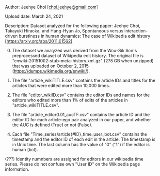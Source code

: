 Author: Jeehye Choi [choi.jeehye@gmail.com]

Upload date: March 24, 2021

Description: Dataset analyzed for the following paper: Jeehye Choi, Takayuki Hiraoka, and Hang-Hyun Jo, Spontaneous versus interaction-driven burstiness in human dynamics: The case of Wikipedia edit history [https://arxiv.org/abs/2011.01562] 


0. The dataset we analyzed was derived from the Woo-Sik Son's preprocessed dataset of Wikipedia edit history. The original file is "enwiki-20151002-stub-meta-history.xml.gz" (278 GB when unzipped) that was uploaded on October 2, 2015 (https://dumps.wikimedia.org/enwiki/).

1. The file "article_wikiTITLE.csv" contains the article IDs and titles for the articles that were edited more than 10,000 times.

2. The file "editor_wikiID.csv" contains the editor IDs and names for the editors who edited more than 1% of edits of the articles in "article_wikiTITLE.csv".

3. The file "article_editor0.01_aucTF.csv" contains the article ID and the editor ID for each article-ego pair analyzed in our paper, and whether the AUC is defined (True) or not (False).

4. Each file "Time_series/article{\#ID}_time_user_bot.csv" contains the timestamp and the editor ID of each edit in the article. The timestamp is in Unix time. The last column has the value of "0" ("1") if the editor is human (bot). 

(???) Identity numnbers are assigned for editors in our wikipedia time series. Please do not confuse own "User ID" on the Wikipedia page information.
